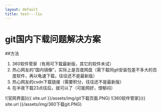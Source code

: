 ```yaml
---
layout: default
title: test---liu
---
```


# git国内下载问题解决方案

##方法
1. 360软件管家（有用可下载最新版，其它的软件未试）
2. 热心网友的“国内镜像”，实际上是百度网盘（需下载同git安装包差不多大的百度软件，再以龟速下载，往往还不是最新版）
3. 热心网友的csdn下载链接（需要积分，往往还不是最新版）
4. 在半夜下载23点往后，就可以了（可能网好，恨郁闷）

![官网界面]({{ site.url }}/assets/img/git下载页面.PNG)
![360软件管家]({{ site.url }}/assets/img/360下载git.PNG)